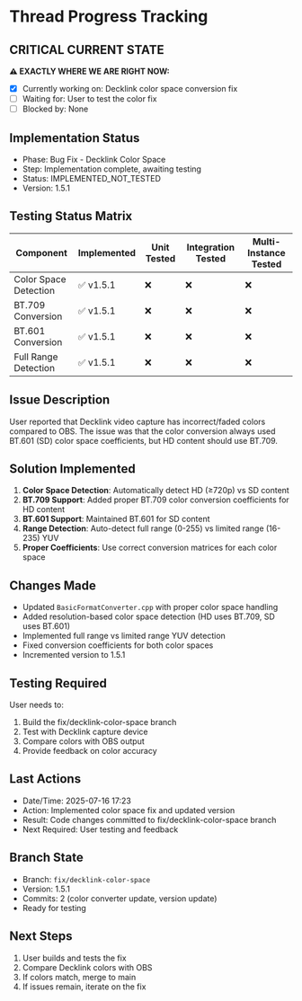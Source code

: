# Thread Progress Tracking

## CRITICAL CURRENT STATE
**⚠️ EXACTLY WHERE WE ARE RIGHT NOW:**
- [x] Currently working on: Decklink color space conversion fix
- [ ] Waiting for: User to test the color fix
- [ ] Blocked by: None

## Implementation Status
- Phase: Bug Fix - Decklink Color Space
- Step: Implementation complete, awaiting testing
- Status: IMPLEMENTED_NOT_TESTED
- Version: 1.5.1

## Testing Status Matrix
| Component | Implemented | Unit Tested | Integration Tested | Multi-Instance Tested | 
|-----------|------------|-------------|--------------------|-----------------------|
| Color Space Detection | ✅ v1.5.1 | ❌ | ❌ | ❌ |
| BT.709 Conversion | ✅ v1.5.1 | ❌ | ❌ | ❌ |
| BT.601 Conversion | ✅ v1.5.1 | ❌ | ❌ | ❌ |
| Full Range Detection | ✅ v1.5.1 | ❌ | ❌ | ❌ |

## Issue Description
User reported that Decklink video capture has incorrect/faded colors compared to OBS. The issue was that the color conversion always used BT.601 (SD) color space coefficients, but HD content should use BT.709.

## Solution Implemented
1. **Color Space Detection**: Automatically detect HD (≥720p) vs SD content
2. **BT.709 Support**: Added proper BT.709 color conversion coefficients for HD content
3. **BT.601 Support**: Maintained BT.601 for SD content
4. **Range Detection**: Auto-detect full range (0-255) vs limited range (16-235) YUV
5. **Proper Coefficients**: Use correct conversion matrices for each color space

## Changes Made
- Updated `BasicFormatConverter.cpp` with proper color space handling
- Added resolution-based color space detection (HD uses BT.709, SD uses BT.601)
- Implemented full range vs limited range YUV detection
- Fixed conversion coefficients for both color spaces
- Incremented version to 1.5.1

## Testing Required
User needs to:
1. Build the fix/decklink-color-space branch
2. Test with Decklink capture device
3. Compare colors with OBS output
4. Provide feedback on color accuracy

## Last Actions
- Date/Time: 2025-07-16 17:23
- Action: Implemented color space fix and updated version
- Result: Code changes committed to fix/decklink-color-space branch
- Next Required: User testing and feedback

## Branch State
- Branch: `fix/decklink-color-space`
- Version: 1.5.1
- Commits: 2 (color converter update, version update)
- Ready for testing

## Next Steps
1. User builds and tests the fix
2. Compare Decklink colors with OBS
3. If colors match, merge to main
4. If issues remain, iterate on the fix
